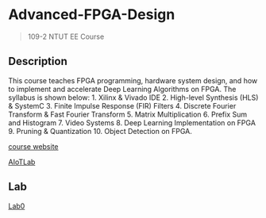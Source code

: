 # Advanced-FPGA-Design
> 109-2 NTUT EE Course

## Description

This course teaches FPGA programming, hardware system design, and how to implement and accelerate Deep Learning Algorithms on FPGA. The syllabus is shown below: 1. Xilinx & Vivado IDE 2. High-level Synthesis (HLS) & SystemC 3. Finite Impulse Response (FIR) Filters 4. Discrete Fourier Transform & Fast Fourier Transform 5. Matrix Multiplication 6. Prefix Sum and Histogram 7. Video Systems 8. Deep Learning Implementation on FPGA 9. Pruning & Quantization 10. Object Detection on FPGA.

[course website](https://aps.ntut.edu.tw/course/tw/Curr.jsp?format=-2&code=3604169)

[AIoTLab](http://www.aiotlab.org/teaching/fpga.html)

## Lab

[Lab0](https://github.com/ianchen0119/Advanced-FPGA-Design/tree/master/Lab0)
